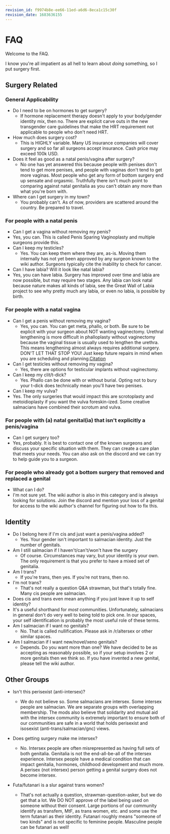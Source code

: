 ```yaml
---
revision_id: f9974b8e-ee66-11ed-a6d6-8eca1c15c30f
revision_date: 1683636155
---
```


# FAQ
Welcome to the FAQ.

I know you're all impatient as all hell to learn about *doing* something, so I put surgery first.
## Surgery Related
### General Applicability
* Do I need to be on hormones to get surgery?
   * If hormone replacement therapy doesn't apply to your body/gender identity mix, then no. There are explicit carve outs in the new transgender care guidelines that make the HRT requirement not applicable to people who don't need HRT.
* How much does surgery cost?
   * This is HIGHLY variable. Many US insurance companies will cover surgery and so far all surgeons accept insurance. Cash price may exceed 100k USD.
* Does it feel as good as a natal penis/vagina after surgery?
   * No one has yet answered this because people with penises don't tend to get more penises, and people with vaginas don't tend to get more vaginas. Most people who get any form of bottom surgery end up sensate and orgasmic. Truthfully there isn't much point to comparing against natal genitalia as you can't obtain any more than what you're born with.
* Where can I get surgery in my town?
   * You probably can't. As of now, providers are scattered around the country. Be prepared to travel.

### For people with a natal penis
* Can I get a vagina without removing my penis?
* Yes, you can. This is called Penis Sparing Vaginoplasty and multiple surgeons provide this.
* Can I keep my testicles?
   * Yes. You can keep them where they are, as-is. Moving them internally has not yet been approved by any surgeon known to the wiki author. Surgeons typically cite the inability to check for cancer.
* Can I have labia? Will it look like natal labia?
* Yes, you can have labia. Surgery has improved over time and labia are now possible, but may require two stages. Any labia can look natal because nature makes all kinds of labia, see the Great Wall of Labia project to see why pretty much any labia, or even no labia, is possible by birth.

### For people with a natal vagina
* Can I get a penis without removing my vagina?
   * Yes, you can. You can get meta, phallo, or both. Be sure to be explicit with your surgeon about NOT wanting vaginectomy. Urethral lengthening is more difficult in phalloplasty without vaginectomy because the vaginal tissue is usually used to lengthen the urethra. This means lengthening almost always requires additional surgery. DON'T LET THAT STOP YOU! Just keep future repairs in mind when you are scheduling and planning.[Citation](https://pubmed.ncbi.nlm.nih.gov/19644267/)
* Can I get testicles without removing my vagina?
   * Yes, there are options for testicular implants without vaginectomy.
* Can I keep my clit/t-dick?
   * Yes. Phallo can be done with or without burial. Opting not to bury your t-dick does technically mean you'll have two penises.
* Can I keep my vulva?
* Yes. The only surgeries that would impact this are scrotoplasty and metoidioplasty if you want the vulva foreskin-ized. Some creative salmacians have combined their scrotum and vulva.

### For people with (a) natal genital(ia) that isn't explicitly a penis/vagina
* Can I get surgery too?
* Yes, probably. It is best to contact one of the known surgeons and discuss your specific situation with them. They can create a care plan that meets your needs. You can also ask on the discord and we can try to help guide you to a surgeon.

### For people who already got a bottom surgery that removed and replaced a genital
* What can I do?
* I'm not sure yet. The wiki author is also in this category and is always looking for solutions. Join the discord and mention your loss of a genital for access to the wiki author's channel for figuring out how to fix this.


## Identity
* Do I belong here if I'm cis and just want a penis/vagina added?
   * Yes. Your gender isn't important to salmacian identity. Just the number of genitals.
* Am I still salmacian if I haven't/can't/won't have the surgery
   * Of course. Circumstances may vary, but your identity is your own. The only requirement is that you prefer to have a mixed set of genitalia.
* Am I trans?
   * If you're trans, then yes. If you're not trans, then no.
* I'm not trans?
   * That's not really a question Q&amp;A strawman, but that's totally fine. Many cis people are salmacian.
* Does cis and trans even mean anything if you just leave it up to self identity?
* It's a useful shorthand for *most* communities. Unfortunately, salmacians in general don't do very well to being told to pick one. In our spaces, your self identification is probably the most useful role of these terms.
* Am I salmacian if I want no genitals?
   * No. That is called nullification. Please ask in /r/altersex or other similar spaces.
* Am I salmacian if I want new/novel/xeno genitals?
   * Depends. Do you want more than one? We have decided to be as accepting as reasonably possible, so if your setup involves 2 or more genitals then we think so. If you have invented a new genital, please tell the wiki author.

## Other Groups
* Isn't this perisexist (anti-intersex)?
   * We do not believe so. Some salmacians are intersex. Some intersex people are salmacian. We are separate groups with overlapping membership. The mods also believe that solidarity and mutual aid with the intersex community is extremely important to ensure both of our communities are safe in a world that holds perisexist and isosexist (anti-trans/salmacian/gnc) views.
* Does getting surgery make me intersex?
   * No. Intersex people are often misrepresented as having full sets of both genitalia. Genitalia is not the end-all-be-all of the intersex experience. Intersex people have a medical condition that can impact genitalia, hormones, childhood development and much more. A perisex (not intersex) person getting a genital surgery does not become intersex.

* Futa/futanari is a slur against trans women?
   * That's not actually a question, strawman-question-asker, but we do get that a lot. We DO NOT approve of the label being used on someone without their consent. Large portions of our community identify as transfem, MtF, as trans women, etc. and some use the term futanari as their identity. Futanari roughly means "someone of two kinds" and is not specific to feminine people. Masculine people can be futanari as well!